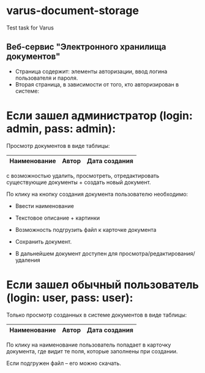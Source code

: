 # varus-document-storage
Test task for Varus
## Веб-сервис "Электронного хранилища документов"
+ Страница содержит: элементы авторизации, ввод логина пользователя и пароля.
+ Вторая страница, в зависимости от того, кто авторизирован в системе:

# Если зашел администратор (login: admin, pass: admin):

Просмотр документов в виде таблицы:

| Наименование  | Автор | Дата создания | 
| ------------- | ------------- |------------- |



с возможностью удалить, просмотреть, отредактировать существующие документы + создать новый документ.

По клику на кнопку создания документа пользователю необходимо:

+ Ввести наименование

+ Текстовое описание + картинки

+ Возможность подгрузить файл к карточке документа

+ Сохранить документ.

*  В дальнейшем документ доступен для просмотра/редактирования/удаления

# Если зашел обычный пользователь (login: user, pass: user):

Только просмотр созданных в системе документов в виде таблицы:

| Наименование  | Автор | Дата создания | 
| ------------- | ------------- |------------- |

По клику на наименование пользователь попадает в карточку документа, где видит те поля, которые заполнены при создании.

Если подгружен файл – его можно скачать.
